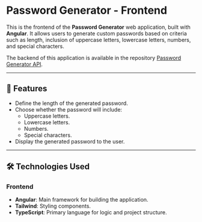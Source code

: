 # Password Generator - Frontend

This is the frontend of the **Password Generator** web application, built with **Angular**. It allows users to generate custom passwords based on criteria such as length, inclusion of uppercase letters, lowercase letters, numbers, and special characters.

The backend of this application is available in the repository [Password Generator API](https://github.com/TarcisioLuiz/password-generator-api).

---

## 🚀 **Features**

- Define the length of the generated password.
- Choose whether the password will include:
  - Uppercase letters.
  - Lowercase letters.
  - Numbers.
  - Special characters.
- Display the generated password to the user.

---

## 🛠️ **Technologies Used**

### Frontend
- **Angular**: Main framework for building the application.
- **Tailwind**: Styling components.
- **TypeScript**: Primary language for logic and project structure.
